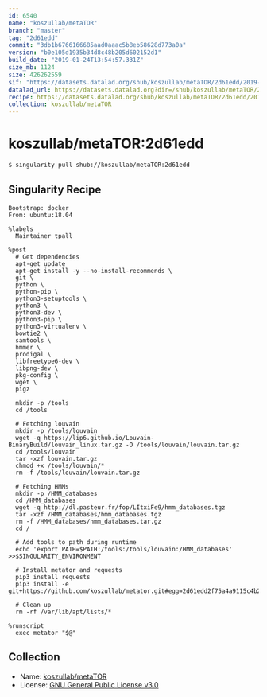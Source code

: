 ```yaml
---
id: 6540
name: "koszullab/metaTOR"
branch: "master"
tag: "2d61edd"
commit: "3db1b6766166685aad0aaac5b8eb58628d773a0a"
version: "b0e105d1935b34d8c48b205d602152d1"
build_date: "2019-01-24T13:54:57.331Z"
size_mb: 1124
size: 426262559
sif: "https://datasets.datalad.org/shub/koszullab/metaTOR/2d61edd/2019-01-24-3db1b676-b0e105d1/b0e105d1935b34d8c48b205d602152d1.simg"
datalad_url: https://datasets.datalad.org?dir=/shub/koszullab/metaTOR/2d61edd/2019-01-24-3db1b676-b0e105d1/
recipe: https://datasets.datalad.org/shub/koszullab/metaTOR/2d61edd/2019-01-24-3db1b676-b0e105d1/Singularity
collection: koszullab/metaTOR
---
```


# koszullab/metaTOR:2d61edd

```bash
$ singularity pull shub://koszullab/metaTOR:2d61edd
```

## Singularity Recipe

```singularity
Bootstrap: docker
From: ubuntu:18.04

%labels
  Maintainer tpall

%post
  # Get dependencies
  apt-get update
  apt-get install -y --no-install-recommends \
  git \
  python \
  python-pip \
  python3-setuptools \
  python3 \
  python3-dev \
  python3-pip \
  python3-virtualenv \
  bowtie2 \
  samtools \
  hmmer \
  prodigal \
  libfreetype6-dev \
  libpng-dev \
  pkg-config \
  wget \
  pigz
  
  mkdir -p /tools
  cd /tools
  
  # Fetching louvain
  mkdir -p /tools/louvain
  wget -q https://lip6.github.io/Louvain-BinaryBuild/louvain_linux.tar.gz -O /tools/louvain/louvain.tar.gz
  cd /tools/louvain
  tar -xzf louvain.tar.gz
  chmod +x /tools/louvain/*
  rm -f /tools/louvain/louvain.tar.gz
  
  # Fetching HMMs
  mkdir -p /HMM_databases
  cd /HMM_databases
  wget -q http://dl.pasteur.fr/fop/LItxiFe9/hmm_databases.tgz
  tar -xzf /HMM_databases/hmm_databases.tgz
  rm -f /HMM_databases/hmm_databases.tar.gz
  cd /
  
  # Add tools to path during runtime
  echo 'export PATH=$PATH:/tools:/tools/louvain:/HMM_databases' >>$SINGULARITY_ENVIRONMENT
  
  # Install metator and requests
  pip3 install requests
  pip3 install -e git+https://github.com/koszullab/metator.git#egg=2d61edd2f75a4a9115c4b227f201781aa85c9d0b

  # Clean up
  rm -rf /var/lib/apt/lists/*

%runscript
  exec metator "$@"
```

## Collection

 - Name: [koszullab/metaTOR](https://github.com/koszullab/metaTOR)
 - License: [GNU General Public License v3.0](https://api.github.com/licenses/gpl-3.0)

